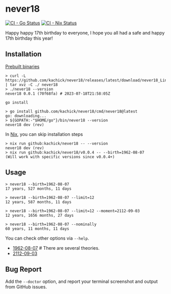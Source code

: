 # never18

[![CI - Go Status](https://github.com/kachick/never18/actions/workflows/ci-go.yml/badge.svg?branch=main)](https://github.com/kachick/never18/actions/workflows/ci-go.yml?query=branch%3Amain+)
[![CI - Nix Status](https://github.com/kachick/never18/actions/workflows/ci-nix.yml/badge.svg?branch=main)](https://github.com/kachick/never18/actions/workflows/ci-nix.yml?query=branch%3Amain+)

Happy happy 17th birthday to everyone, I hope you all had a safe and happy 17th birthday this year!

## Installation

[Prebuilt binaries](https://github.com/kachick/never18/releases)

```console
> curl -L https://github.com/kachick/never18/releases/latest/download/never18_Linux_x86_64.tar.gz | tar xvz -C ./ never18
> ./never18 --version
never18 0.0.1 (70f68fa) # 2023-07-18T21:58:05Z
```

`go install`

```console
> go install github.com/kachick/never18/cmd/never18@latest
go: downloading...
> ${GOPATH:-"$HOME/go"}/bin/never18 --version
never18 dev (rev)
```

In [Nix](https://nixos.org/), you can skip installation steps

```console
> nix run github:kachick/never18 -- --version
never18 dev (rev)
> nix run github:kachick/never18/v0.0.4 -- --birth=1962-08-07
(Will work with specific versions since v0.0.4+)
```

## Usage

```console
> never18 --birth=1962-08-07
17 years, 527 months, 11 days

> never18 --birth=1962-08-07 --limit=12
12 years, 587 months, 11 days

> never18 --birth=1962-08-07 --limit=12 --moment=2112-09-03
12 years, 1656 months, 27 days

> never18 --birth=1962-08-07 --nominally
60 years, 11 months, 11 days
```

You can check other options via `--help`.

- [1962-08-07](https://en.wikipedia.org/wiki/Nobita_Nobi) # There are several theories.
- [2112-09-03](https://en.wikipedia.org/wiki/Doraemon_(character))

## Bug Report

Add the `--doctor` option, and report your terminal screenshot and output from GitHub issues.

